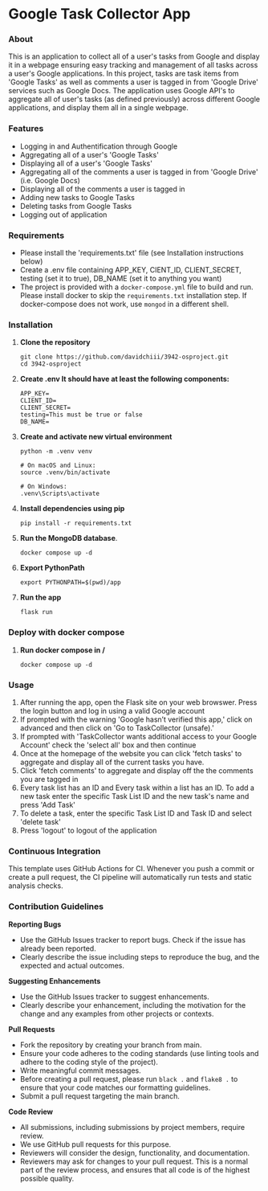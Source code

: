 # Google Task Collector App
### About
This is an application to collect all of a user's tasks from Google and display it in a webpage ensuring easy tracking and management of all tasks across a user's Google applications. In this project, tasks are task items from 'Google Tasks' as well as comments a user is tagged in from 'Google Drive' services such as Google Docs. The application uses Google API's to aggregate all of user's tasks (as defined previously) across different Google applications, and display them all in a single webpage. 

### Features
- Logging in and Authentification through Google
- Aggregating all of a user's 'Google Tasks'
- Displaying all of a user's 'Google Tasks'
- Aggregating all of the comments a user is tagged in from 'Google Drive' (i.e. Google Docs)
- Displaying all of the comments a user is tagged in
- Adding new tasks to Google Tasks
- Deleting tasks from Google Tasks
- Logging out of application

### Requirements
- Please install the 'requirements.txt' file (see Installation instructions below)
- Create a .env file containing APP_KEY, CIENT_ID, CLIENT_SECRET, testing (set it to true), DB_NAME (set it to anything you want)
- The project is provided with a `docker-compose.yml` file to build and run. Please install docker to skip the `requirements.txt` installation step. If docker-compose does not work, use `mongod` in a different shell.

### Installation
1. **Clone the repository**
   ```
   git clone https://github.com/davidchiii/3942-osproject.git
   cd 3942-osproject
   ```
2. **Create .env
   It should have at least the following components:**
   ```
   APP_KEY=
   CLIENT_ID=
   CLIENT_SECRET=
   testing=This must be true or false
   DB_NAME=
   ```
4. **Create and activate new virtual environment**
   ```
   python -m .venv venv

   # On macOS and Linux:
   source .venv/bin/activate

   # On Windows:
   .venv\Scripts\activate
   ```
5. **Install dependencies using pip**
   ```
   pip install -r requirements.txt
   ```
6. **Run the MongoDB database**. 
   ```
   docker compose up -d 
   ```
7. **Export PythonPath**
   ```
   export PYTHONPATH=$(pwd)/app
   ```
8. **Run the app**
   ```
   flask run
   ```

### Deploy with docker compose
1. **Run docker compose in /**
   ```
   docker compose up -d
   ```


### Usage
1. After running the app, open the Flask site on your web browswer. Press the login button and log in using a valid Google account
2. If prompted with the warning 'Google hasn’t verified this app,' click on advanced and then click on 'Go to TaskCollector (unsafe).'
3. If prompted with 'TaskCollector wants additional access to your Google Account' check the 'select all' box and then continue
4. Once at the homepage of the website you can click 'fetch tasks' to aggregate and display all of the current tasks you have.
5. Click 'fetch comments' to aggregate and display off the the comments you are tagged in
6. Every task list has an ID and Every task within a list has an ID. To add a new task enter the specific Task List ID and the new task's name and press 'Add Task'
7. To delete a task, enter the specific Task List ID and Task ID and select 'delete task'
8. Press 'logout' to logout of the application

### Continuous Integration
This template uses GitHub Actions for CI. Whenever you push a commit or create a pull request, the CI pipeline will automatically run tests and static analysis checks.

### Contribution Guidelines
**Reporting Bugs**
- Use the GitHub Issues tracker to report bugs. Check if the issue has already been reported.
- Clearly describe the issue including steps to reproduce the bug, and the expected and actual outcomes.

**Suggesting Enhancements**
- Use the GitHub Issues tracker to suggest enhancements.
- Clearly describe your enhancement, including the motivation for the change and any examples from other projects or contexts.

**Pull Requests**
- Fork the repository by creating your branch from main.
- Ensure your code adheres to the coding standards (use linting tools and adhere to the coding style of the project).
- Write meaningful commit messages.
- Before creating a pull request, please run ```black .``` and ```flake8 .``` to ensure that your code matches our formatting guidelines.
- Submit a pull request targeting the main branch.

**Code Review**
- All submissions, including submissions by project members, require review.
- We use GitHub pull requests for this purpose.
- Reviewers will consider the design, functionality, and documentation.
- Reviewers may ask for changes to your pull request. This is a normal part of the review process, and ensures that all code is of the highest possible quality.
